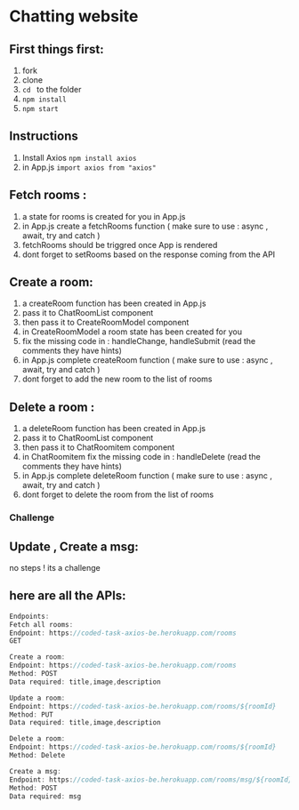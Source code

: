 # Chatting website

## First things first:
1. fork
2. clone 
3. `cd ` to the folder
4. `npm install`
5. `npm start`

## Instructions
1. Install Axios `npm install axios`
2. in App.js `import axios from "axios"`

## Fetch rooms :
1. a state for rooms is created for you in App.js
2. in App.js create a fetchRooms function ( make sure to use : async , await, try and catch )
3. fetchRooms should be triggred once App is rendered 
4. dont forget to setRooms based on the response coming from the API

## Create a room:
1. a createRoom function has been created in App.js 
2. pass it to ChatRoomList component
3. then pass it to CreateRoomModel component
4. in CreateRoomModel a room state has been created for you 
5. fix the missing code in : handleChange, handleSubmit (read the comments they have hints)
6. in App.js complete createRoom function  ( make sure to use : async , await, try and catch )
7. dont forget to add the new room to the list of rooms 

## Delete a room :
1. a deleteRoom function has been created in App.js 
2. pass it to ChatRoomList component
3. then pass it to ChatRoomitem component
5. in ChatRoomitem fix the missing code in : handleDelete (read the comments they have hints)
6. in App.js complete deleteRoom function  ( make sure to use : async , await, try and catch )
7. dont forget to delete the room from the list of rooms 


### Challenge
## Update , Create a msg:
no steps ! its a challenge 



## here are all the APIs:
```js
Endpoints:
Fetch all rooms:
Endpoint: https://coded-task-axios-be.herokuapp.com/rooms
GET

Create a room:
Endpoint: https://coded-task-axios-be.herokuapp.com/rooms
Method: POST
Data required: title,image,description

Update a room:
Endpoint: https://coded-task-axios-be.herokuapp.com/rooms/${roomId}
Method: PUT
Data required: title,image,description

Delete a room:
Endpoint: https://coded-task-axios-be.herokuapp.com/rooms/${roomId}
Method: Delete

Create a msg:
Endpoint: https://coded-task-axios-be.herokuapp.com/rooms/msg/${roomId}
Method: POST
Data required: msg


```
